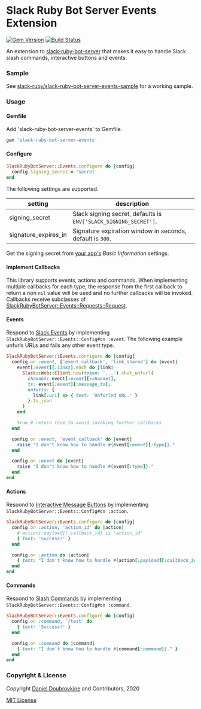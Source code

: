 Slack Ruby Bot Server Events Extension
======================================

[![Gem Version](https://badge.fury.io/rb/slack-ruby-bot-server-events.svg)](https://badge.fury.io/rb/slack-ruby-bot-server-events)
[![Build Status](https://travis-ci.org/slack-ruby/slack-ruby-bot-server-events.svg?branch=master)](https://travis-ci.org/slack-ruby/slack-ruby-bot-server-events)

An extension to [slack-ruby-bot-server](https://github.com/slack-ruby/slack-ruby-bot-server) that makes it easy to handle Slack slash commands, interactive buttons and events.

### Sample

See [slack-ruby/slack-ruby-bot-server-events-sample](https://github.com/slack-ruby/slack-ruby-bot-server-events-sample) for a working sample.

### Usage

#### Gemfile

Add 'slack-ruby-bot-server-events' to Gemfile.

```ruby
gem 'slack-ruby-bot-server-events'
```

#### Configure

```ruby
SlackRubyBotServer::Events.configure do |config|
  config.signing_secret = 'secret'
end
```

The following settings are supported.

setting               | description
----------------------|------------------------------------------------------------------
signing_secret        | Slack signing secret, defaults is `ENV['SLACK_SIGNING_SECRET']`.
signature_expires_in  | Signature expiration window in seconds, default is `300`.

Get the signing secret from [your app's](https://api.slack.com/apps) _Basic Information_ settings.

#### Implement Callbacks

This library supports events, actions and commands. When implementing multiple callbacks for each type, the response from the first callback to return a non `nil` value will be used and no further callbacks will be invoked. Callbacks receive subclasses of [SlackRubyBotServer::Events::Requests::Request](lib/slack-ruby-bot-server-events/requests/request.rb).

#### Events

Respond to [Slack Events](https://api.slack.com/events-api) by implementing `SlackRubyBotServer::Events::Config#on :event`. The following example unfurls URLs and fails any other event type.

```ruby
SlackRubyBotServer::Events.configure do |config|
  config.on :event, ['event_callback', 'link_shared'] do |event|
    event[:event][:links].each do |link|
      Slack::Web::Client.new(token: '...').chat_unfurl(
        channel: event[:event][:channel],
        ts: event[:event][:message_ts],
        unfurls: {
          link[:url] => { text: 'Unfurled URL.' }
        }.to_json
      )
    end

    true # return true to avoid invoking further callbacks
  end

  config.on :event, 'event_callback' do |event|
    raise "I don't know how to handle #{event[:event][:type]}."
  end

  config.on :event do |event|
    raise "I don't know how to handle #{event[:type]}."
  end
end
```


#### Actions

Respond to [Interactive Message Buttons](https://api.slack.com/legacy/message-buttons) by implementing `SlackRubyBotServer::Events::Config#on :action`.

```ruby
SlackRubyBotServer::Events.configure do |config|
  config.on :action, 'action_id' do |action|
    # action[:payload][:callback_id] is 'action_id'
    { text: 'Success!' }
  end

  config.on :action do |action|
    { text: "I don't know how to handle #{action[:payload][:callback_id]}." }
  end
end
```

#### Commands

Respond to [Slash Commands](https://api.slack.com/interactivity/slash-commands) by implementing `SlackRubyBotServer::Events::Config#on :command`.

```ruby
SlackRubyBotServer::Events.configure do |config|
  config.on :command, '/test' do
    { text: 'Success!' }
  end

  config.on :command do |command|
    { text: "I don't know how to handle #{command[:command]}." }
  end
end
```

### Copyright & License

Copyright [Daniel Doubrovkine](http://code.dblock.org) and Contributors, 2020

[MIT License](LICENSE)
